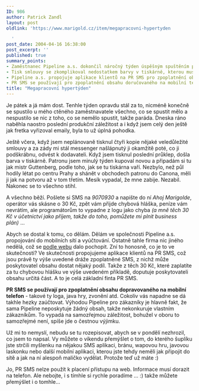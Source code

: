 ```yaml
---
ID: 986
author: Patrick Zandl
layout: post
oldlink: 'https://www.marigold.cz/item/megapracovni-hypertyden

  '
post_date: 2004-04-16 16:38:00
post_excerpt: ''
published: true
summary_points:
- Zaměstnanec Pipeline a.s. dokončil náročný týden úspěšným spuštěním produkční záležitosti.
- Tisk smlouvy se zkomplikoval nedostatkem barvy v tiskárně, kterou musel autor shánět.
- Pipeline a.s. propojuje aplikace klientů na PR SMS pro zpoplatnění obsahu.
- PR SMS se používají pro zpoplatnění obsahu doručovaného na mobilní telefony.
title: "Megapracovní hypertýden"
---
```


<p>
Je pátek a já mám dost. Tenhle týden opravdu stál za to, nicméně konečně se spustilo u mého ctěného zaměstnavatele všechno, co se spustit mělo a nespustilo se nic z toho, co se nemělo spustit, takže paráda. Dneska ráno naběhla naostro poslední produkční záležitost a i když jsem celý den ještě jak fretka vyřizoval emaily, byla to už úplná pohodka. </p>

<p>
Ještě včera, když jsem neplánovaně tisknul čtyři kopie nějaké veledůležité smlouvy a za zády mi stál messenger našlápnutý ji okamžitě poté, co ji podškrábnu, odvést k dodavateli. Když jsem tisknul poslední průklep, došla barva v tiskárně. Patronu jsem minulý týden kupoval novou a připadám si tu jak mistr Guttenberg, podle toho, jak se tu tiskárna vaří. Nezbylo, než půl hodily létat po centru Prahy a shánět v obchodech patronu do Canona, měli ji jak na potvoru až v tom třetím. Mesík vypadal, že mne zabije. Nezabil. Nakonec se to všechno stihl. </p>

<p>
A všechno běží. Pošlete si SMS na <EM>9070930</EM> a napište do ní <EM>Ahoj Marigolde</EM>, operátor vás skásne o 30 Kč, zpět vám přijde chybová hláška, peníze vám nevrátím, ale programátorům to vypadne z logu jako chyba <EM>(a mně těch 30 Kč v účetnictví jako příjem, takže do toho, pomůžete mi plnit business plán)</EM>&#160;...</p>

<p>
Abych se dostal k tomu, co dělám. Dělám ve společnosti Pipeline a.s. propojování do mobilních sítí a vyúčtování. Ostatně tahle firma nic jiného nedělá, což se <A href="http://www.pipeline.cz/" target=_blank>podle webu</A> dalo pochopit. Zní to honosně, co je to ve skutečnosti? Ve skutečnosti propojujeme aplikace klientů na PR SMS, což jsou právě ty výše uvedené dráže zpoplatněné SMS, z nichž může poskytovatel obsahu dostat nějaký podíl. Takže z těch 30 Kč, které zaplatíte za tu chybovou hlášku ve výše uvedeném příkladě, doputuje poskytovateli obsahu určitá část. A to je celá základní finta PR SMS. </p>

<p>
<STRONG>PR SMS se používají pro zpoplatnění obsahu dopravovaného na mobilní telefon</STRONG> - takové ty loga, java hry, zvonění atd. Cokoliv vás napadne se dá takhle hezky zaúčtovat. Výhodou Pipeline pro zákazníky je hlavně fakt, že sama Pipeline neposkytuje žádný obsah, takže nekonkuruje vlastním zákazníkům. To vypadá na samozřejmou záležitost, bohužel v oboru to samozřejmé není, spíše jde o čestnou výjimku. </p>

<p>
Už mi to nemyslí, nebudu se tu rozepisovat, abych se v pondělí nezhrozil, co jsem to napsal. Vy můžete o víkendu přemýšlet o tom, do kterého šuplíku jste strčili myšlenku na nějakou SMS aplikaci, bránu, wapovou hru, javovou laskonku&#160;nebo další mobilní aplikaci, kterou jste tehdy neměli jak připojit do sítě a jak na ní alespoň maličko vydělat. Protože teď už máte :) </p>

<p>
Jo, PR SMS nelze použít k placení přístupu na web. Informace musí dorazit na telefon. Ale nebojte, i s tímhle si rychle poradíme ... :) takže můžete přemýšlet i o tomhle...</p>